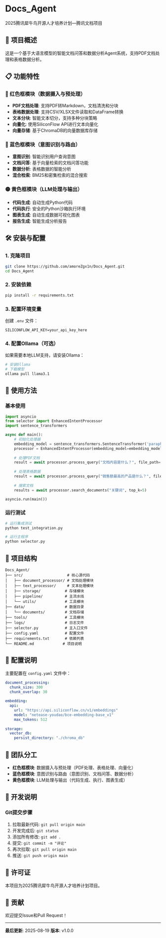 # Docs_Agent

2025腾讯犀牛鸟开源人才培养计划—腾讯文档项目

## 🚀 项目概述

这是一个基于大语言模型的智能文档问答和数据分析Agent系统，支持PDF文档处理和表格数据分析。

## 📋 功能特性

### 🔴 红色框模块（数据摄入与预处理）
- **PDF文档处理**: 支持PDF转Markdown，文档清洗和分块
- **表格数据处理**: 支持CSV/XLSX文件读取和DataFrame转换
- **文本分块**: 智能文本切分，支持多种分块策略
- **向量化**: 使用SiliconFlow API进行文本向量化
- **向量存储**: 基于ChromaDB的向量数据库存储

### 🔵 蓝色框模块（意图识别与路由）
- **意图识别**: 智能识别用户查询意图
- **文档问答**: 基于向量检索的文档问答功能
- **数据分析**: 表格数据的智能分析
- **混合检索**: BM25和密集检索的混合搜索

### 🟡 黄色框模块（LLM处理与输出）
- **代码生成**: 自动生成Python代码
- **代码执行**: 安全的Python沙箱执行环境
- **图表生成**: 自动生成数据可视化图表
- **报告生成**: 智能生成分析报告

## 🛠️ 安装与配置

### 1. 克隆项目
```bash
git clone https://github.com/amoreZgx1n/Docs_Agent.git
cd Docs_Agent
```

### 2. 安装依赖
```bash
pip install -r requirements.txt
```

### 3. 配置环境变量
创建 `.env` 文件：
```env
SILICONFLOW_API_KEY=your_api_key_here
```

### 4. 配置Ollama（可选）
如果需要本地LLM支持，请安装Ollama：
```bash
# 安装Ollama
# 下载模型
ollama pull llama3.1
```

## 📖 使用方法

### 基本使用
```python
import asyncio
from selector import EnhancedIntentProcessor
import sentence_transformers

async def main():
    # 初始化处理器
    embedding_model = sentence_transformers.SentenceTransformer('paraphrase-multilingual-MiniLM-L12-v2')
    processor = EnhancedIntentProcessor(embedding_model=embedding_model)
    
    # 处理PDF文档
    result = await processor.process_query("文档内容是什么？", file_path="path/to/document.pdf")
    
    # 处理表格数据
    result = await processor.process_query("销售额最高的产品是什么？", file_path="path/to/sales.csv")
    
    # 搜索文档
    results = await processor.search_documents("关键词", top_k=5)

asyncio.run(main())
```

### 运行测试
```bash
# 运行集成测试
python test_integration.py

# 运行主程序
python selector.py
```

## 📁 项目结构

```
Docs_Agent/
├── src/                    # 核心源代码
│   ├── document_processor/ # 文档处理模块
│   ├── text_processor/     # 文本处理模块
│   ├── storage/           # 存储模块
│   ├── pipeline/          # 主流水线
│   └── utils/             # 工具模块
├── data/                  # 数据目录
│   └── documents/         # 文档存储
├── tools/                 # 工具模块
├── logs/                  # 日志文件
├── selector.py            # 主入口文件
├── config.yaml            # 配置文件
├── requirements.txt       # 依赖列表
└── README.md             # 项目说明
```

## 🔧 配置说明

主要配置在 `config.yaml` 文件中：

```yaml
document_processing:
  chunk_size: 300
  chunk_overlap: 30
  
embedding:
  api:
    url: "https://api.siliconflow.cn/v1/embeddings"
    model: "netease-youdao/bce-embedding-base_v1"
    max_tokens: 512
    
storage:
  vector_db:
    persist_directory: "./chroma_db"
```

## 🤝 团队分工

- **红色框模块**: 数据摄入与预处理（PDF处理、表格处理、向量化）
- **蓝色框模块**: 意图识别与路由（意图识别、文档问答、数据分析）
- **黄色框模块**: LLM处理与输出（代码生成、执行、图表生成）

## 📝 开发说明

### Git提交步骤
1. 拉取最新代码: `git pull origin main`
2. 开发完成后: `git status`
3. 添加所有修改: `git add .`
4. 提交: `git commit -m "评论"`
5. 再次拉取: `git pull origin main`
6. 推送: `git push origin main`

## 📄 许可证

本项目为2025腾讯犀牛鸟开源人才培养计划项目。

## 🤝 贡献

欢迎提交Issue和Pull Request！

---

**最后更新**: 2025-08-19
**版本**: v1.0.0

